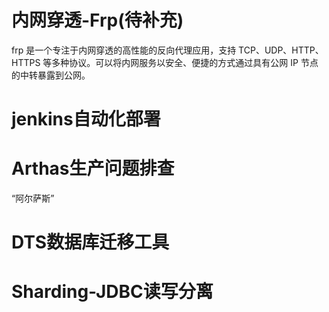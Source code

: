

# 内网穿透-Frp(待补充)

frp 是一个专注于内网穿透的高性能的反向代理应用，支持 TCP、UDP、HTTP、HTTPS 等多种协议。可以将内网服务以安全、便捷的方式通过具有公网 IP 节点的中转暴露到公网。



# jenkins自动化部署



# Arthas生产问题排查

“阿尔萨斯”



# DTS数据库迁移工具



# Sharding-JDBC读写分离

